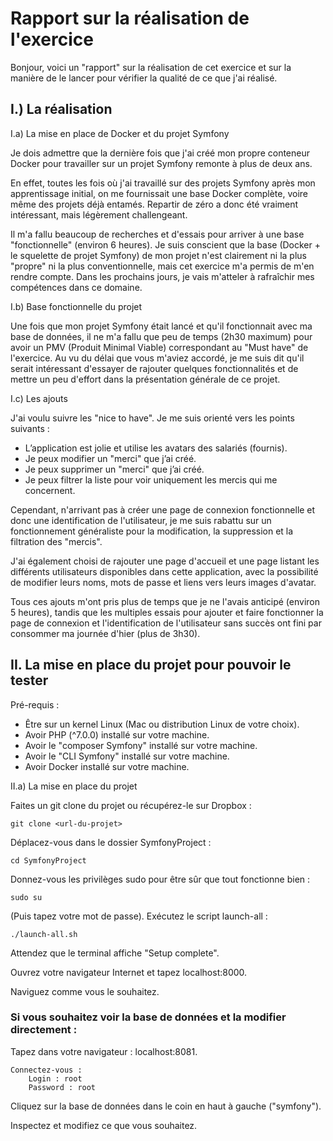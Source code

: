 <h1> Rapport sur la réalisation de l'exercice </h1>

Bonjour, voici un "rapport" sur la réalisation de cet exercice et sur la manière de le lancer pour vérifier la qualité de ce que j'ai réalisé.


<h2>I.) La réalisation </h2>

I.a) La mise en place de Docker et du projet Symfony

Je dois admettre que la dernière fois que j'ai créé mon propre conteneur Docker pour travailler sur un projet Symfony remonte à plus de deux ans.

En effet, toutes les fois où j'ai travaillé sur des projets Symfony après mon apprentissage initial, on me fournissait une base Docker complète, voire même des projets déjà entamés.
Repartir de zéro a donc été vraiment intéressant, mais légèrement challengeant.

Il m'a fallu beaucoup de recherches et d'essais pour arriver à une base "fonctionnelle" (environ 6 heures).
Je suis conscient que la base (Docker + le squelette de projet Symfony) de mon projet n'est clairement ni la plus "propre" ni la plus conventionnelle, mais cet exercice m'a permis de m'en rendre compte.
Dans les prochains jours, je vais m'atteler à rafraîchir mes compétences dans ce domaine.

I.b) Base fonctionnelle du projet

Une fois que mon projet Symfony était lancé et qu'il fonctionnait avec ma base de données, il ne m'a fallu que peu de temps (2h30 maximum) pour avoir un PMV (Produit Minimal Viable) correspondant au "Must have" de l'exercice.
Au vu du délai que vous m'aviez accordé, je me suis dit qu'il serait intéressant d'essayer de rajouter quelques fonctionnalités et de mettre un peu d'effort dans la présentation générale de ce projet.

I.c) Les ajouts

J'ai voulu suivre les "nice to have". Je me suis orienté vers les points suivants :

- L’application est jolie et utilise les avatars des salariés (fournis).
- Je peux modifier un "merci" que j’ai créé.
- Je peux supprimer un "merci" que j’ai créé.
- Je peux filtrer la liste pour voir uniquement les mercis qui me concernent.

Cependant, n'arrivant pas à créer une page de connexion fonctionnelle et donc une identification de l'utilisateur, je me suis rabattu sur un fonctionnement généraliste pour la modification, la suppression et la filtration des "mercis".

J'ai également choisi de rajouter une page d'accueil et une page listant les différents utilisateurs disponibles dans cette application, avec la possibilité de modifier leurs noms, mots de passe et liens vers leurs images d'avatar.

Tous ces ajouts m'ont pris plus de temps que je ne l'avais anticipé (environ 5 heures), tandis que les multiples essais pour ajouter et faire fonctionner la page de connexion et l'identification de l'utilisateur sans succès ont fini par consommer ma journée d'hier (plus de 3h30).


<h2> II. La mise en place du projet pour pouvoir le tester </h2> 
 
Pré-requis :

- Être sur un kernel Linux (Mac ou distribution Linux de votre choix).
- Avoir PHP (^7.0.0) installé sur votre machine.
- Avoir le "composer Symfony" installé sur votre machine.
- Avoir le "CLI Symfony" installé sur votre machine.
- Avoir Docker installé sur votre machine.

II.a) La mise en place du projet

Faites un git clone du projet ou récupérez-le sur Dropbox :

    git clone <url-du-projet>

Déplacez-vous dans le dossier SymfonyProject :

    cd SymfonyProject

Donnez-vous les privilèges sudo pour être sûr que tout fonctionne bien :

    sudo su

(Puis tapez votre mot de passe).
Exécutez le script launch-all :

    ./launch-all.sh

Attendez que le terminal affiche "Setup complete".
    
Ouvrez votre navigateur Internet et tapez localhost:8000.

Naviguez comme vous le souhaitez.

<h3>Si vous souhaitez voir la base de données et la modifier directement : </h3>

Tapez dans votre navigateur : localhost:8081.

    Connectez-vous :
        Login : root
        Password : root
        
Cliquez sur la base de données dans le coin en haut à gauche ("symfony").

Inspectez et modifiez ce que vous souhaitez.
